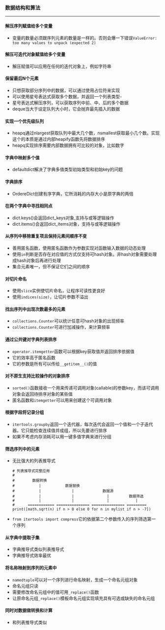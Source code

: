 ### 数据结构和算法
---
#### 解压序列赋值给多个变量
- 变量的数量必须跟序列元素的数量是一样的。否则会爆一下错误`ValueError: too many values to unpack (expected 2)`
#### 解压可迭代对象赋值给多个变量
- 解压赋值可以应用在任何的迭代对象上，例如字符串
#### 保留最后N个元素
- 只想获取部分序列中的数据，可以通过使用占位符来实现
- 可以使用星号表达式获取多个数据，并返回一个列表类型- 
- 星号表达式解压序列，可以获取序列中前、中、后的多个数据
- deque当大于设定队列大小时，它会抛弃最先插入的数据
#### 实现一个优先级队列
- heapq通过nlargest获取队列中最大几个数，nsmallest获取最小几个数。实现这个的本质是通过内部heapify函数先将数据排序
- heapq实现排序需要内部数据拥有可比较的对象，比如数字
#### 字典中映射多个值
- defaultdict解决了字典多值类型初始类型和初始key的问题
#### 字典排序
- OrdereDict创建有序字典，它所消耗的内存大小是原字典的两倍
#### 在两个字典中寻找相同点
- dict.keys()会返回dict_keys对象,支持与或等逻辑操作
- dict.items()会返回dict_items对象，支持与或等逻辑操作
#### 从序列中移除重复项且保持元素间顺序不变
- 善用匿名函数，使用匿名函数作为参数实现对函数输入数据的动态处理
- 使用`in`判断是否存在对应值的方式仅支持可hash对象。非hash对象需要处理成hash对象后再进行处理
- 集合元素唯一，但不保证它们之间的顺序
#### 对切片命名
- 使用`slice`实例使切片命名，让程序可读性更良好
- 使用`indices(size)`，让切片参数不溢出
#### 找出序列中出现次数最多的元素
- `collections.Counter`可以统计任意可hash对象的出现频率
- `collections.Counter`可进行加减操作，来计算频率
#### 通过公共键对字典列表排序
- `operator.itemgetter`函数可以根据key获取值并返回排序依据值
- 它的效率高于匿名函数
- 它的参数是所有可以传给`__getitem__()`的值
#### 对不原生支持比较操作的对象排序
- `sorted()`函数接收一个用来传递可调用对象(callable)的参数key，而该可调用对象会返回待排序对象的某些值
- 匿名函数和`itemgetter`可以用来创建这个可调用对象
#### 根据字段将记录分组
- `itertools.groupby`返回一个迭代器，每次迭代会返回一个值和一个子迭代器。它只能检查连续值并成组，所以先要进行排序
- 如果不考虑内存消耗可以用一键多值字典来进行分组
#### 筛选序列中的元素
- 无比强大的列表推导式
    ```
    # 列表推导式完整应用
    #
    #        数据转换
    #           |           数据替换
    #           |              |             数据源
    #           |              |               |         数据筛选
    #           |              |               |            |
    #      ============ =============== =============== =========
    print([math.sqrt(n) if n > 0 else 0 for n in mylist if n > -7])
    ```
- `from itertools import compress`它的依据第二个参数传入的序列筛选第一个序列
#### 从字典中提取子集
- 字典推导式类似列表推导式
- 字典推导式效率最优
#### 将名称映射到序列的元素中
- `namedtuple`可以对一个序列进行命名映射，生成一个命名元组对象
- 命名元组只读
- 需要修改命名元组中的值可用`_replace()`函数
- 让原命名元组`_replace()`模板命名元组实现填充具有可选或缺失的命名元组
#### 同时对数据做转换和计算
- 和列表推导式类似